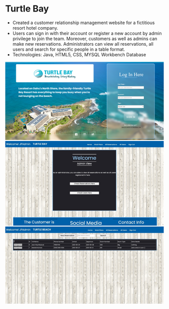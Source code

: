 # Turtle Bay
*	Created a customer relationship management website for a fictitious resort hotel company.
*	Users can sign in with their account or register a new account by admin privilege to join the team. Moreover, customers as well as admins can make new reservations. Administrators can view all reservations, all users and search for specific people in a table format.
*	Technologies: Java, HTML5, CSS, MYSQL Workbench Database 

![Showcase](Showcase1.png)
![](Showcase2.png)
![](Showcase3.png)
